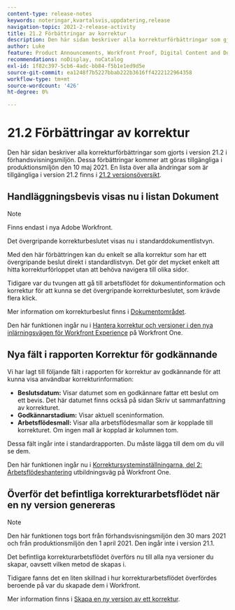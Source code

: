 ```yaml
---
content-type: release-notes
keywords: noteringar,kvartalsvis,uppdatering,release
navigation-topic: 2021-2-release-activity
title: 21.2 Förbättringar av korrektur
description: Den här sidan beskriver alla korrekturförbättringar som gjorts i version 21.2 i förhandsvisningsmiljön. Dessa förbättringar kommer att göras tillgängliga i produktionsmiljön den 10 maj 2021. En lista över alla ändringar som är tillgängliga i version 21.2 finns i versionsöversikt 21.2.
author: Luke
feature: Product Announcements, Workfront Proof, Digital Content and Documents
recommendations: noDisplay, noCatalog
exl-id: 1f82c397-5cb6-4adc-bb84-f5b1e1ed9d5e
source-git-commit: ea1248f7b5227bbab222b3616ff4222122964358
workflow-type: tm+mt
source-wordcount: '426'
ht-degree: 0%

---
```


# 21.2 Förbättringar av korrektur

Den här sidan beskriver alla korrekturförbättringar som gjorts i version 21.2 i förhandsvisningsmiljön. Dessa förbättringar kommer att göras tillgängliga i produktionsmiljön den 10 maj 2021. En lista över alla ändringar som är tillgängliga i version 21.2 finns i [21.2 versionsöversikt](../../../product-announcements/product-releases/21.2-release-activity/21-2-release-overview.md).

## Handläggningsbevis visas nu i listan Dokument

>[!NOTE]
>
>Finns endast i nya Adobe Workfront.

Det övergripande korrekturbeslutet visas nu i standarddokumentlistvyn.

Med den här förbättringen kan du enkelt se alla korrektur som har ett övergripande beslut direkt i standardlistvyn. Det gör det mycket enkelt att hitta korrekturförloppet utan att behöva navigera till olika sidor.

Tidigare var du tvungen att gå till arbetsflödet för dokumentinformation och korrektur för att kunna se det övergripande korrekturbeslutet, som krävde flera klick.

Mer information om korrekturbeslut finns i [Dokumentområdet](../../../documents/managing-documents/documents-area.md).

Den här funktionen ingår nu i [Hantera korrektur och versioner i den nya inlärningsvägen för Workfront Experience](https://one.workfront.com/s/learningpath3/manage-proofs-and-versions-in-the-new-workfront-experience-MCPBYNLTQSS5H4NG7C27IPCVR5YA) på Workfront One.

## Nya fält i rapporten Korrektur för godkännande

Vi har lagt till följande fält i rapporten för korrektur av godkännande för att kunna visa användbar korrekturinformation:

* **Beslutsdatum:** Visar datumet som en godkännare fattar ett beslut om ett bevis. Det här datumet finns också på sidan Skriv ut sammanfattning av korrekturet.
* **Godkännarstadium:** Visar aktuell sceninformation.
* **Arbetsflödesmall:** Visar alla arbetsflödesmallar som är kopplade till korrekturet. Om ingen mall är kopplad är kolumnen tom.

Dessa fält ingår inte i standardrapporten. Du måste lägga till dem om du vill se dem.

Den här funktionen ingår nu i [Korrektursysteminställningarna, del 2: Arbetsflödeshantering](https://one.workfront.com/s/learningpath3/proof-system-setups-part-2-workflow-management-MCKUF6NTIJ6BGMXHBCXXX6NN53EA) utbildningsväg på Workfront One.

## Överför det befintliga korrekturarbetsflödet när en ny version genereras

>[!NOTE]
>
>Den här funktionen togs bort från förhandsvisningsmiljön den 30 mars 2021 och från produktionsmiljön den 1 april 2021. Den ingår inte i version 21.1.

Det befintliga korrekturarbetsflödet överförs nu till alla nya versioner du skapar, oavsett vilken metod de skapas i.

Tidigare fanns det en liten skillnad i hur korrekturarbetsflödet överfördes beroende på var du skapade dem i Workfront.

Mer information finns i [Skapa en ny version av ett korrektur](../../../review-and-approve-work/proofing/managing-proofs-within-workfront/create-new-proof-version.md).
